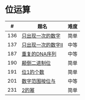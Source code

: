 # 位运算

| # | 题名 | 难度 |
|---| -------- | ---------- |
|136| [只出现一次的数字](../136.只出现一次的数字.md) |简单|
|137| [只出现一次的数字II](../137.只出现一次的数字II.md) |中等|
|187| [重复的DNA序列](../187.重复的DNA序列.md) |中等|
|190| [颠倒二进制位](../190.颠倒二进制位.md) |简单|
|191| [位1的个数](../191.位1的个数.md) |简单|
|201| [数字范围按位与](../201.数字范围按位与.md) |中等|
|231| [2的幂](../231.2的幂.md) |简单|
